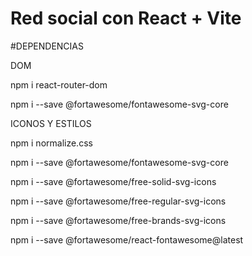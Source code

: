 # Red social con React + Vite

#DEPENDENCIAS 

DOM 

npm i react-router-dom

npm i --save @fortawesome/fontawesome-svg-core

ICONOS Y ESTILOS 

npm i normalize.css

npm i --save @fortawesome/fontawesome-svg-core

npm i --save @fortawesome/free-solid-svg-icons

npm i --save @fortawesome/free-regular-svg-icons

npm i --save @fortawesome/free-brands-svg-icons

npm i --save @fortawesome/react-fontawesome@latest





